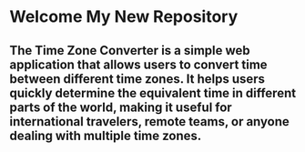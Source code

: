 # Welcome My New Repository

## The Time Zone Converter is a simple web application that allows users to convert time between different time zones. It helps users quickly determine the equivalent time in different parts of the world, making it useful for international travelers, remote teams, or anyone dealing with multiple time zones.
